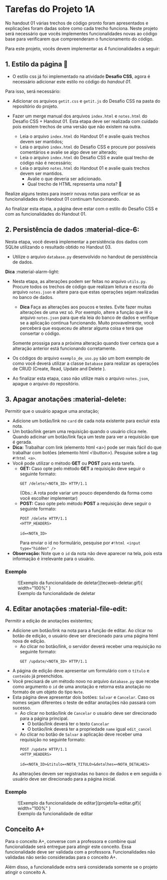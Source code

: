 
# Tarefas do Projeto 1A

No handout 01 várias trechos de código pronto foram apresentados e explicações foram dadas sobre como cada trecho funciona. Neste projeto será necessário que vocês implementes funcionalidades novas ao código base para verificarem que compreenderam o funcionamento do código.

Para este projeto, vocês devem implementar as 4 funcionalidades a seguir:


## **1. Estilo da página** :dress:

- O estilo css já foi implementado na atividade **Desafio CSS**, agora é necessário adicionar este estilo no código do *handout 01*.

Para isso, será necessário:

- Adicionar os arquivos `getit.css` e `getit.js` do Desafio CSS na pasta do repositório do projeto.

- Fazer um merge manual dos arquivos `index.html` e `notes.html` do Desafio CSS + Handout 01. Esta etapa deve ser realizada com cuidado pois existem trechos de uma versão que não existem na outra.
    - Leia o arquivo `index.html` do Handout 01 e avalie quais trechos devem ser mantidos;
    - Leia o arquivo `index.html` do Desafio CSS e procure por possíveis comentários e avalie se algo deve ser alterado;
    - Leia o arquivo `index.html` do Desafio CSS e avalie qual trecho de código não é necessário;
    - Leia o arquivo `notes.html` do Handout 01 e avalie quais trechos devem ser mantidos.      
        - Avalie o que deveria ser adicionado.
        - Qual trecho de HTML representa uma nota? :thinking:

Realize alguns testes para inserir novas notas para verificar se as funcionalidades do Handout 01 continuam funcionando.

Ao finalizar esta etapa, a página deve estar com o estilo do Desafio CSS e com as funcionalidades do Handout 01.

## **2. Persistência de dados** :material-dice-6:

Nesta etapa, você deverá implementar a persistência dos dados com SQLite utilizando o resultado obtido no Handout 03.

- Utilize o arquivo `database.py` desenvolvido no handout de persistência de dados. 

**Dica** :material-alarm-light:

- Nesta etapa, as alterações podem ser feitas no arquivo `utils.py`. Procure todos os trechos de código que realizam leitura e escrita do arquivo `notes.json` e altere para que estas operações sejam realizadas no banco de dados.
    - **Dica** Faça as alterações aos poucos e testes. Evite fazer muitas alterações de uma vez só. Por exemplo, altere a função que lê o arquivo `notes.json` para que ela leia do banco de dados e verifique se a aplicação continua funcionando. Muito provavelmente, você perceberá que esqueceu de alterar alguma coisa e terá que consertar o código.

    Somente prossiga para a próxima alteração quando tiver certeza que a alteração anterior está funcionando corretamente.

- Os códigos do arquivo `exemplo_de_uso.py` são um bom exemplo de como você deverá utilizar a classe `Database` para realizar as operações de CRUD (Create, Read, Update and Delete ).

- Ao finalizar esta etapa, caso não utilize mais o arquivo `notes.json`, apague o arquivo do repositório.


## **3. Apagar anotações** :material-delete:

Permitir que o usuário apague uma anotação;

- Adicione um botão/link no `card` de cada nota existente para excluir esta nota.
- Um botão/link geram uma requisição quando o usuário clica nele. Quando adicinar um botão/link faça um teste para ver a requisicão que é gerada.
- **Dica:** Trabalhar com link (elemento html <a\>) pode ser mais fácil do que trabalhar com botões (elemento html <\button>). Pesquise sobre a tag `#!html <a>`.
- Você pode utilizar o método **GET** ou **POST** para esta tarefa.
    - **GET:** Caso opte pelo método **GET** a requisição deve seguir o seguinte formato:
        ```
        GET /delete/<NOTA_ID> HTTP/1.1
        ```
        (Obs.: A rota pode variar um pouco dependendo da forma como você escolher implementar)
    - **POST:** Caso opte pelo método **POST** a requisição deve seguir o seguinte formato:
        ```
        POST /delete HTTP/1.1
        <HTTP_HEADERS>

        id=<NOTA_ID>
        ```
        Para enviar o id no formulário, pesquise por `#!html <input type="hidden" />`
- **Observação:** Note que o `id` da nota não deve aparecer na tela, pois esta informação é irrelevante para o usuário.

### Exemplo
<figure markdown="span">
    ![Exemplo da funcionalidade de deletar](tecweb-deletar.gif){ width="100%" }
    <figcaption>Exemplo da funcionalidade de deletar</figcaption>
</figure>


## **4. Editar anotações** :material-file-edit:
Permitir a edição de anotações existentes;

- Adicione um botão/link na nota para a função de editar. Ao clicar no botão de edição, o usuário deve ser direcionado para uma página html nova de edição.
    - Ao clicar no botão/link, o servidor deverá receber uma requisição no seguinte formato:
        ```
        GET /update/<NOTA_ID> HTTP/1.1
        ```
- A página de edição deve apresentar um formulário com o `título` e `conteúdo` já preenchidos.
- Você precisará de um método novo no arquivo `database.py` que recebe como argumento o `id` de uma anotação e retorna esta anotação no formato de um objeto do tipo `Note`. 
- Esta página deve apresentar dois botões: `Salvar` e `Cancelar`. Caso os nomes sejam diferentes o teste de editar anotações não passará com sucesso.
    - Ao clicar no botão/link de `Cancelar` o usuário deve ser direcionado para a página principal.
        - O botão/link deverá ter o texto `Cancelar`
        - O botão/link deverá ter a propriedade `name` igual `edit_cancel`
    - Ao clicar no botão de `Salvar` a aplicação deve receber uma requisição no seguinte formato:
        ```
        POST /update HTTP/1.1
        <HTTP_HEADERS>

        id=<NOTA_ID>&titulo=<NOTA_TITULO>&detalhes=<NOTA_DETALHES>
        ```
    As alterações devem ser registradas no banco de dados e em seguida o usuário deve ser direcionado para a página inicial.

### Exemplo
<figure markdown="span">
    ![Exemplo da funcionalidade de editar](projeto1a-editar.gif){ width="100%" }
    <figcaption>Exemplo da funcionalidade de editar</figcaption>
</figure>


## Conceito A+

Para o conceito A+, converse com a professora e combine qual funcionalidade será entregue para atingir este conceito. Essa funcionalidade deve ser validada com a professora. Funcionalidades não validadas não serão consideradas para o conceito A+.

Além disso, a funcionalidade extra será considerada somente se o projeto atingir o conceito A.
